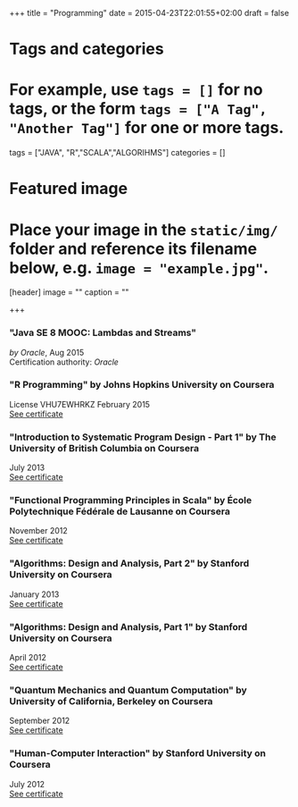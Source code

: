 +++
title = "Programming"
date = 2015-04-23T22:01:55+02:00
draft = false

# Tags and categories
# For example, use `tags = []` for no tags, or the form `tags = ["A Tag", "Another Tag"]` for one or more tags.
tags = ["JAVA", "R","SCALA","ALGORIHMS"]
categories = []

# Featured image
# Place your image in the `static/img/` folder and reference its filename below, e.g. `image = "example.jpg"`.
[header]
image = ""
caption = ""

+++

### "Java SE 8 MOOC: Lambdas and Streams"
*by Oracle*, Aug 2015  
Certification authority: *Oracle*  

### "R Programming" by Johns Hopkins University on Coursera 
License VHU7EWHRKZ February 2015  
[See certificate]()

### "Introduction to Systematic Program Design - Part 1" by The University of British Columbia on Coursera 
July 2013  
[See certificate]()

### "Functional Programming Principles in Scala" by École Polytechnique Fédérale de Lausanne on Coursera
November 2012  
[See certificate]()

### "Algorithms: Design and Analysis, Part 2" by Stanford University on Coursera 
January 2013  
[See certificate]()

### "Algorithms: Design and Analysis, Part 1" by Stanford University on Coursera
April 2012  
[See certificate]()

### "Quantum Mechanics and Quantum Computation" by University of California, Berkeley on Coursera 
September 2012  
[See certificate]()

### "Human-Computer Interaction" by Stanford University on Coursera 
July 2012  
[See certificate]()